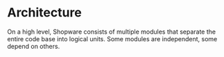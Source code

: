 # Architecture

On a high level, Shopware consists of multiple modules that separate the entire code base into logical units. Some modules are independent, some depend on others.

